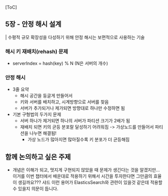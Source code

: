 [ToC]

## 5장 - 안정 해시 설계
| 수평적 규모 확장성을 다성하기 위해 안정 해시는 보편적으로 사용하는 기술

### 해시 키 재배치(rehash) 문제 
- serverIndex = hash(key) % N (N은 서버의 개수)

### 안정 해시
- 3줄 요약
  - 해시 공간을 둥글게 만들어서
  - 키와 서버를 배치하고, 시계방향으로 서버를 찾음
  - 서버가 추가되거나 제가되면 방향대로 하나만 수정하면 됨
- 기본 구형법의 두가지 문제
  - 서버 하나가 제거되면 하나의 서버가 파티션 크기가 2배가 됨
  - 재배치 되면 키의 균등 분포랄 달성하기 어려워짐 -> 가상노드를 만들어서 파티션을 나누면 해결됨!
    - 가상 노드가 많아지면 많아질수록 키 분포가 더 균등해짐

## 함께 논의하고 싶은 주제
- 개념은 이해가 되고, 멋지게 구현되지 않았을 때 문제가 생긴다는 것을 알겠지만... 이거를 이번 챕터에서 배운대로 적용하기 위해서 시간을 투자한다면 그만큼의 효율이 생길까요??? 샤드 이런 용어가 ElasticsSearch와 관련이 있을것 같은데 적용할 수 있을지 의문이 듭니다. 
